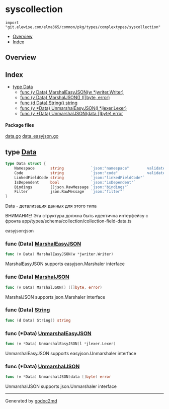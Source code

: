 # syscollection
`import "git.elewise.com/elma365/common/pkg/types/complextypes/syscollection"`

* [Overview](#pkg-overview)
* [Index](#pkg-index)

## <a name="pkg-overview">Overview</a>



## <a name="pkg-index">Index</a>
* [type Data](#Data)
  * [func (v Data) MarshalEasyJSON(w *jwriter.Writer)](#Data.MarshalEasyJSON)
  * [func (v Data) MarshalJSON() ([]byte, error)](#Data.MarshalJSON)
  * [func (d Data) String() string](#Data.String)
  * [func (v *Data) UnmarshalEasyJSON(l *jlexer.Lexer)](#Data.UnmarshalEasyJSON)
  * [func (v *Data) UnmarshalJSON(data []byte) error](#Data.UnmarshalJSON)


#### <a name="pkg-files">Package files</a>
[data.go](https://git.elewise.com/elma365/common/-/tree/develop/pkg/types/complextypes/syscollection/data.go) [data_easyjson.go](https://git.elewise.com/elma365/common/-/tree/develop/pkg/types/complextypes/syscollection/data_easyjson.go)






## <a name="Data">type</a> [Data](https://git.elewise.com/elma365/common/-/tree/develop/pkg/types/complextypes/syscollection/data.go?s=377:1285#L12)
``` go
type Data struct {
    Namespace       string            `json:"namespace"        validate:"required"` // Раздел связанного справочника
    Code            string            `json:"code"             validate:"required"` // Код связанного справочника
    LinkedFieldCode string            `json:"linkedFieldCode"`                      // Код связанного поля. Если не установлено, то нет и связанного поля.
    IsDependent     bool              `json:"isDependent"`                          // Признак завимой связи
    Bindings        []json.RawMessage `json:"bindings"`                             // Отображение полей для создания
    Filter          json.RawMessage   `json:"filter"`                               // Фильтрация вывода приложений
}

```
Data - детализация данных для этого типа

ВНИМАНИЕ! Эта структура должна быть идентична интерфейсу с фронта app/types/schema/collection/collection-field-data.ts

easyjson:json










### <a name="Data.MarshalEasyJSON">func</a> (Data) [MarshalEasyJSON](https://git.elewise.com/elma365/common/-/tree/develop/pkg/types/complextypes/syscollection/data_easyjson.go?s=3173:3221#L142)
``` go
func (v Data) MarshalEasyJSON(w *jwriter.Writer)
```
MarshalEasyJSON supports easyjson.Marshaler interface




### <a name="Data.MarshalJSON">func</a> (Data) [MarshalJSON](https://git.elewise.com/elma365/common/-/tree/develop/pkg/types/complextypes/syscollection/data_easyjson.go?s=2915:2958#L135)
``` go
func (v Data) MarshalJSON() ([]byte, error)
```
MarshalJSON supports json.Marshaler interface




### <a name="Data.String">func</a> (Data) [String](https://git.elewise.com/elma365/common/-/tree/develop/pkg/types/complextypes/syscollection/data.go?s=1287:1316#L21)
``` go
func (d Data) String() string
```



### <a name="Data.UnmarshalEasyJSON">func</a> (\*Data) [UnmarshalEasyJSON](https://git.elewise.com/elma365/common/-/tree/develop/pkg/types/complextypes/syscollection/data_easyjson.go?s=3622:3671#L154)
``` go
func (v *Data) UnmarshalEasyJSON(l *jlexer.Lexer)
```
UnmarshalEasyJSON supports easyjson.Unmarshaler interface




### <a name="Data.UnmarshalJSON">func</a> (\*Data) [UnmarshalJSON](https://git.elewise.com/elma365/common/-/tree/develop/pkg/types/complextypes/syscollection/data_easyjson.go?s=3369:3416#L147)
``` go
func (v *Data) UnmarshalJSON(data []byte) error
```
UnmarshalJSON supports json.Unmarshaler interface







- - -
Generated by [godoc2md](https://github.com/Exa-Networks/godoc2md)
